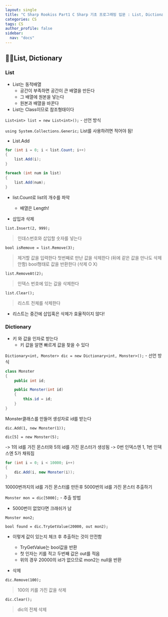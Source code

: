 ```yaml
---
layout: single
title: "C Sharp Rookiss Part1 C Sharp 기초 프로그래밍 입문 : List, Dictionary"
categories: CS
tags: CS
author_profile: false
sidebar:
  nav: "docs"
---
```


## 🙇‍♀️List, Dictionary

### List

* List는 동적배열
  * 공간이 부족하면 공간이 큰 배열을 만든다
  * 그 배열에 원본을 넣는다
  * 원본과 배열을 바꾼다
* List는 Class이므로 참조형태이다

`List<int> list = new List<int>();` - 선언 방식

`using System.Collections.Generic;` List를 사용하려면 적어야 됨!

* List.Add

```cs
for (int i = 0; i < list.Count; i++)
{
    list.Add(i);
}

foreach (int num in list)
{
    list.Add(num);
}
```
* list.Count로 list의 개수를 파악
  * 배열은 Length!


* 삽입과 삭제

`list.Insert(2, 999);`
> 인데스번호와 삽입할 숫자를 넣는다

`bool isRemove = list.Remove(3);`
> 제거할 값을 입력한다
  > 첫번째로 만난 값을 삭제한다 (뒤에 같은 값을 만나도 삭제 안함)
  > bool형태로 값을 반환한다 (삭제 O X)

`list.RemoveAt(2);`
> 인덱스 번호에 있는 값을 삭제한다

`list.Clear();`
> 리스트 전체를 삭제한다

* 리스트는 중간에 삽입혹은 삭제가 효율적이지 않다!

### Dictionary

* 키 와 값을 인자로 받는다
  * 키 값을 알면 빠르게 값을 찾을 수 있다

`Dictionary<int, Monster> dic = new Dictionary<int, Monster>();` - 선언 방식

```cs
class Monster
{
    public int id;

    public Monster(int id)
    {
        this.id = id;
    }
}
```
Monster클래스를 만들어 생성자로 id를 받는다

`dic.Add(1, new Monster(1));`

`dic[5] = new Monster(5);`

-> 1의 id를 가진 몬스터와 5의 id를 가진 몬스터가 생성됨
-> 0번 인덱스엔 1, 1번 인덱스엔 5가 채워짐

```cs
for (int i = 0; i < 10000; i++)
{
    dic.Add(i, new Monster(i));
}
```
10000번까지의 id를 가진 몬스터를 만든후 5000번의 id를 가진 몬스터 추출하기

`Monster mon = dic[5000];` - 추출 방법
* 5000번이 없었다면 크래쉬가 남

`Monster mon2;`

`bool found = dic.TryGetValue(20000, out mon2);`

* 이렇게 값이 있는지 체크 후 추출하는 것이 안전함
  * TryGetValue는 bool값을 반환
  * 첫 인자는 키를 적고 두번째 값은 out를 적음
  * 위의 경우 20000의 id가 없으므로 mon2는 null을 반환

* 삭제

`dic.Remove(100);`
> 100의 키를 가진 값을 삭제

`dic.Clear();`
> dic의 전체 삭제

